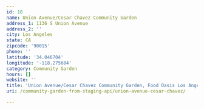 ```yaml
---
id: 18
name: Union Avenue/Cesar Chavez Community Garden
address_1: 1136 S Union Avenue
address_2: ''
city: Los Angeles
state: CA
zipcode: '90015'
phone: ''
latitude: '34.046704'
longitude: '-118.275684'
category: Community Garden
hours: []
website: ''
title: 'Union Avenue/Cesar Chavez Community Garden, Food Oasis Los Angeles'
uri: /community-garden-from-staging-api/union-avenue-cesar-chavez/

---
```

